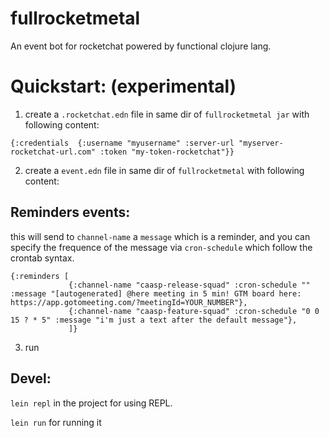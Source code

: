 # fullrocketmetal

An event bot for rocketchat powered by functional clojure lang.

# Quickstart: (experimental)

1) create a `.rocketchat.edn` file in same dir of `fullrocketmetal jar` with following content:

```
{:credentials  {:username "myusername" :server-url "myserver-rocketchat-url.com" :token "my-token-rocketchat"}}
```

2) create a `event.edn` file in same dir of `fullrocketmetal` with following content:


## Reminders events:

this will send to `channel-name` a `message` which is a reminder, and  you can specify the frequence of the message via `cron-schedule` which follow the crontab syntax.

```
{:reminders [
             {:channel-name "caasp-release-squad" :cron-schedule "" :message "[autogenerated] @here meeting in 5 min! GTM board here: https://app.gotomeeting.com/?meetingId=YOUR_NUMBER"},
             {:channel-name "caasp-feature-squad" :cron-schedule "0 0 15 ? * 5" :message "i'm just a text after the default message"},
             ]}
```


3) run

## Devel:

`lein repl` in the project for using REPL.

`lein run` for running it
